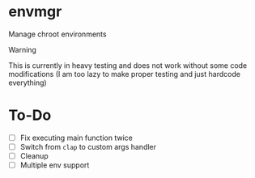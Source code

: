 # envmgr

Manage chroot environments

> [!WARNING]  
> This is currently in heavy testing and does not work without some code modifications (I am too lazy to make proper testing and just hardcode everything)

# To-Do

* [ ] Fix executing main function twice
* [ ] Switch from `clap` to custom args handler
* [ ] Cleanup
* [ ] Multiple env support
